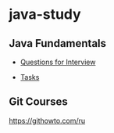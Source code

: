 # java-study

## Java Fundamentals
    
- [Questions for Interview](https://github.com/enFaust/java-study/blob/main/Java%20Fundamentals/questions_for_interview.md)

- [Tasks](https://github.com/enFaust/java-study/blob/task0/JavaFundamentals/tasks.md)

## Git Courses

https://githowto.com/ru
